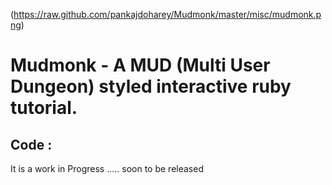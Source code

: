 (https://raw.github.com/pankajdoharey/Mudmonk/master/misc/mudmonk.png)

# Mudmonk - A MUD (Multi User Dungeon) styled interactive ruby tutorial.

## Code :
It is a work in Progress ..... soon to be released